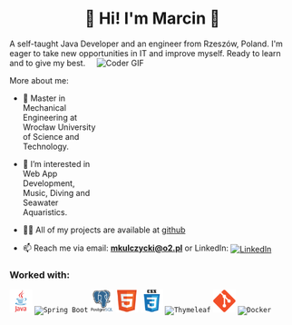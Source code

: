
<h1 align="center">👋 Hi! I'm Marcin 👋</h1>
A self-taught Java Developer and an engineer from Rzeszów, Poland. I'm eager to take new opportunities in IT and improve myself. Ready to learn and to give my best.

<img align="right" alt="Coder GIF" height=250 width=350 src="https://i.pinimg.com/originals/e4/26/70/e426702edf874b181aced1e2fa5c6cde.gif" />

More about me:

- 💼 Master in Mechanical Engineering at Wrocław University of Science and Technology.

- 👀 I’m interested in Web App Development, Music, Diving and Seawater Aquaristics.

- 👨‍💻 All of my projects are available at [github](https://github.com/Marun5?tab=repositories)

- 📫 Reach me via email: **mkulczycki@o2.pl** or LinkedIn:
<a href="https://linkedin.com/in/markul" target="blank"><img align="center" src="https://raw.githubusercontent.com/rahuldkjain/github-profile-readme-generator/master/src/images/icons/Social/linked-in-alt.svg" alt="LinkedIn" title="LinkedIn" height="30" width="40" /></a>

<h3 align="left">Worked with:</h3>
<code><img height="40" src="https://raw.githubusercontent.com/devicons/devicon/master/icons/java/java-original-wordmark.svg" title="Java"></code>
<code><img height="40" src="https://pbs.twimg.com/profile_images/1235868806079057921/fTL08u_H_400x400.png" title="Spring Boot"></code>
<code><img height="40" src="https://raw.githubusercontent.com/devicons/devicon/master/icons/postgresql/postgresql-original-wordmark.svg" title="PostgreSQL"></code>
<code><img height="40" src="https://raw.githubusercontent.com/devicons/devicon/master/icons/html5/html5-original.svg" title="HTML"></code>
<code><img height="40" src="https://raw.githubusercontent.com/devicons/devicon/master/icons/css3/css3-original-wordmark.svg" title="CSS"></code>
<code><img height="40" src="https://user-images.githubusercontent.com/113288219/207062251-a37329d8-4709-4a02-a019-9e3dac34dbc0.png" title="Thymeleaf"></code>
<code><img height="40" src="https://raw.githubusercontent.com/devicons/devicon/master/icons/git/git-original.svg" title="Git"></code>
<code><img height="40" src="https://user-images.githubusercontent.com/113288219/207068990-53efdf46-ea10-4994-bd47-c724e53d47f3.png" title="Docker"></code>
